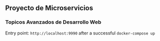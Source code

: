 ## Proyecto de Microservicios
### Topicos Avanzados de Desarrollo Web

Entry point: ```http://localhost:9990``` after a successful ```docker-compose up```